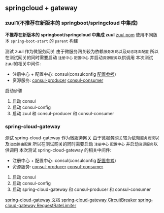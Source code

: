 ## springcloud + gateway

### zuul1(不推荐在新版本的 springboot/springcloud 中集成)
**不推荐在新版本的 springboot/springcloud 中集成 zuul**
[zuul pom](./zuul/pom.xml) 使用不同版本 `spring-boot-start` 的 `parent` 构建

测试 zuul 作为微服务网关
由于微服务网关较为依赖`服务发现`以及`动态路由配置` 所以在测试网关的同时需要启动 `注册中心` `配置中心` 并启动`资源服务`以供调用
本次测试zuul的相关中间件:
- 注册中心 + 配置中心: consul(consulconfig [配置参考](../configcenter/consulconfig/pom.xml))
- 资源服务: [consul-producer](../discovery/consul-producer) [consul-consumer](../discovery/consul-consumer)

启动步骤
1. 启动 consul
2. 启动 consul-config
3. 启动 zuul 和 consul-producer 和 consul-consumer

### spring-cloud-gateway
测试 spring-cloud-gateway 作为微服务网关
由于微服务网关较为依赖`服务发现`以及`动态路由配置` 所以在测试网关的同时需要启动 `注册中心` `配置中心` 并启动`资源服务`以供调用
本次测试 spring-cloud-gateway 的相关中间件:
- 注册中心 + 配置中心: consul(consulconfig [配置参考](../configcenter/consulconfig/pom.xml))
- 资源服务: [consul-producer](../discovery/consul-producer) [consul-consumer](../discovery/consul-consumer)

1. 启动 consul
2. 启动 consul-config
3. 启动 spring-cloud-gateway 和 consul-producer 和 consul-consumer

[spring-cloud-gateway 文档](https://cloud.spring.io/spring-cloud-gateway/reference/html/)
[spring-cloud-gateway CircuitBreaker](https://cloud.spring.io/spring-cloud-gateway/reference/html/#spring-cloud-circuitbreaker-filter-factory)
[spring-cloud-gateway RequestRateLimiter](https://cloud.spring.io/spring-cloud-gateway/reference/html/#the-requestratelimiter-gatewayfilter-factory)
